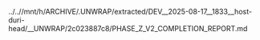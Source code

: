 ../..//mnt/h/ARCHIVE/.UNWRAP/extracted/DEV__2025-08-17__1833__host-duri-head/__UNWRAP/2c023887c8/PHASE_Z_V2_COMPLETION_REPORT.md